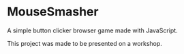# MouseSmasher

A simple button clicker browser game made with JavaScript.

This project was made to be presented on a workshop.
